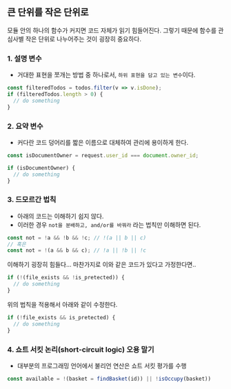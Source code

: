 ## 큰 단위를 작은 단위로
모듈 안의 하나의 함수가 커지면 코드 자체가 읽기 힘들어진다. 그렇기 때문에 함수를 관심사별 작은 단위로 나누어주는 것이 굉장히 중요하다.
 
### 1. 설명 변수
- 거대한 표현을 쪼개는 방법 중 하나로서, `하위 표현을 담고 있는 변수`이다.

```js
const filteredTodos = todos.filter(v => v.isDone);
if (filteredTodos.length > 0) {
  // do something
}
```

### 2. 요약 변수
- 커다란 코드 덩어리를 짧은 이름으로 대체하여 관리에 용이하게 한다.

```js
const isDocumentOwner = request.user_id === document.owner_id;

if (isDocumentOwner) {
  // do something
}
```

### 3. 드모르간 법칙
- 아래의 코드는 이해하기 쉽지 않다.
- 이러한 경우 `not을 분배하고, and/or를 바꿔라` 라는 법칙만 이해하면 된다.

```js
const not = !a && !b && !c; // !(a || b || c) 
// 혹은
const not = !(a && b && c); // !a || !b || !c
```

이해하기 굉장히 힘들다... 마찬가지로 이와 같은 코드가 있다고 가정한다면..

```js
if (!(file_exists && !is_pretected)) {
  // do something
}
```

위의 법칙을 적용해서 아래와 같이 수정한다.

```js
if (!file_exists && is_pretected) {
  // do something
}
``` 

### 4. 쇼트 서킷 논리(short-circuit logic) 오용 말기
- 대부분의 프로그래밍 언어에서 불리언 연산은 쇼트 서킷 평가를 수행

```js
const available = !(basket = findBasket(id)) || !isOccupy(basket))   
```

